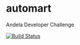 # automart

Andela Developer Challenge

[![Build Status](https://travis-ci.org/breezycloud/automart.svg?branch=master)](https://travis-ci.org/breezycloud/automart)

